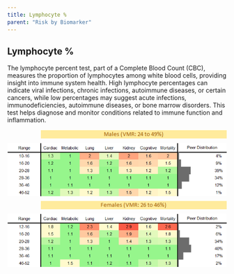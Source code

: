 ```yaml
---
title: Lymphocyte %
parent: "Risk by Biomarker"
---
```



## Lymphocyte %


The lymphocyte percent test, part of a Complete Blood Count (CBC), measures the proportion of lymphocytes among white blood cells, providing insight into immune system health. High lymphocyte percentages can indicate viral infections, chronic infections, autoimmune diseases, or certain cancers, while low percentages may suggest acute infections, immunodeficiencies, autoimmune diseases, or bone marrow disorders. This test helps diagnose and monitor conditions related to immune function and inflammation.

<div style="display: flex; flex-direction: column; gap: 10px;">

  <img src="/assets/images/vmrbiomarker_lymphocyte_percentage__male.png" alt="Lymphocyte % VMR Male" style="margin-left: 15%">
  <img src="/assets/images/rr_lymphocyte_percentage__male.png" alt="Lymphocyte % RR Male">

  <img src="/assets/images/vmrbiomarker_lymphocyte_percentage__female.png" alt="Lymphocyte % VMR Female" style="margin-left: 15%; ">
  <img src="/assets/images/rr_lymphocyte_percentage__female.png" alt="Lymphocyte % RR Female">

</div>




